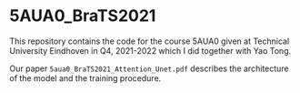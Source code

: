 # 5AUA0_BraTS2021

This repository contains the code for the course 5AUA0 given at Technical University Eindhoven in Q4, 2021-2022 which I did together with Yao Tong.

Our paper `5aua0_BraTS2021_Attention_Unet.pdf` describes the architecture of the model and the training procedure.
